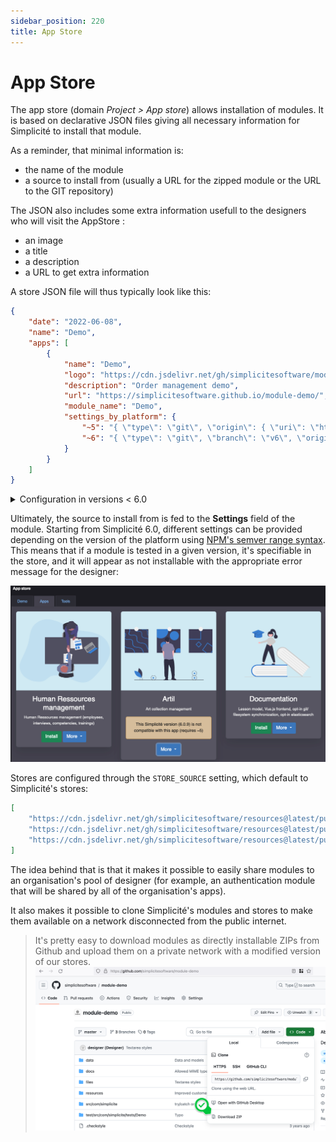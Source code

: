 ```yaml
---
sidebar_position: 220
title: App Store
---
```


App Store
====================

The app store (domain *Project > App store*) allows installation of modules. It is based on declarative JSON files giving all necessary information for Simplicité to install that module.

As a reminder, that minimal information is:
- the name of the module
- a source to install from (usually a URL for the zipped module or the URL to the GIT repository)

The JSON also includes some extra information usefull to the designers who will visit the AppStore :
- an image
- a title
- a description
- a URL to get extra information

A store JSON file will thus typically look like this:

```json
{
	"date": "2022-06-08",
	"name": "Demo",
	"apps": [
		{
			"name": "Demo",
			"logo": "https://cdn.jsdelivr.net/gh/simplicitesoftware/module-demo@latest/resources/Disposition/default/demo-module.svg",
			"description": "Order management demo",
			"url": "https://simplicitesoftware.github.io/module-demo/",
			"module_name": "Demo",
			"settings_by_platform": {
				"~5": "{ \"type\": \"git\", \"origin\": { \"uri\": \"https://github.com/simplicitesoftware/module-demo.git\" } }",
				"~6": "{ \"type\": \"git\", \"branch\": \"v6\", \"origin\": { \"uri\": \"https://github.com/simplicitesoftware/module-demo.git\" } }"
			}
		}
	]
}
```

<details>
<summary>Configuration in versions < 6.0 </summary>

```json
{
	"date": "2022-06-08",
	"name": "Demo",
	"apps": [
		{
			"name": "Demo",
			"logo": "https://cdn.jsdelivr.net/gh/simplicitesoftware/module-demo@latest/resources/Disposition/default/demo-module.svg",
			"description": "Order management demo",
			"url": "https://simplicitesoftware.github.io/module-demo/",
			"module_name": "Demo",
			"module_settings": "{ \"type\": \"git\", \"origin\": { \"uri\": \"https://github.com/simplicitesoftware/module-demo.git\" } }",
			"min_version": "5.1",
			"max_version": "5.3"
		}
	]
}
```

</details>

Ultimately, the source to install from is fed to the **Settings** field of the module. Starting from Simplicité 6.0, different settings can be provided depending on the version of the platform using [NPM's semver range syntax](https://www.npmjs.com/package/semver#hyphen-ranges-xyz---abc). This means that if a module is tested in a given version, it's specifiable in the store, and it will appear as not installable with the appropriate error message for the designer: 

![semver](img/appstore/semver.png)

Stores are configured through the `STORE_SOURCE` setting, which default to Simplicité's stores:

```json
[
	"https://cdn.jsdelivr.net/gh/simplicitesoftware/resources@latest/public/appstore_demo.json", 
	"https://cdn.jsdelivr.net/gh/simplicitesoftware/resources@latest/public/appstore_apps.json",
	"https://cdn.jsdelivr.net/gh/simplicitesoftware/resources@latest/public/appstore_tools.json"
]
```

The idea behind that is that it makes it possible to easily share modules to an organisation's pool of designer (for example, an authentication module that will be shared by all of the organisation's apps).

It also makes it possible to clone Simplicité's modules and stores to make them available on a network disconnected from the public internet.

> It's pretty easy to download modules as directly installable ZIPs from Github and upload them on a private network with a modified version of our stores.
> ![github zip](img/appstore/zip.png)